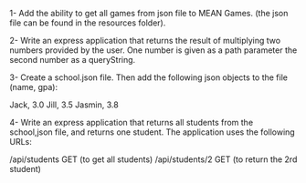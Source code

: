 1- Add the ability to get all games from json file to MEAN Games. (the json file can be found in the resources folder).

2- Write an express application that returns the result of multiplying two numbers provided by the user. One number is given as a path parameter the second number as a queryString.

3- Create a school.json file. Then add the following json objects to the file (name, gpa):

Jack, 3.0
Jill, 3.5
Jasmin, 3.8

4- Write an express application that returns all students from the school,json file, and returns one student. The application uses the following URLs:

/api/students GET (to get all students)
/api/students/2 GET (to return the 2rd student)